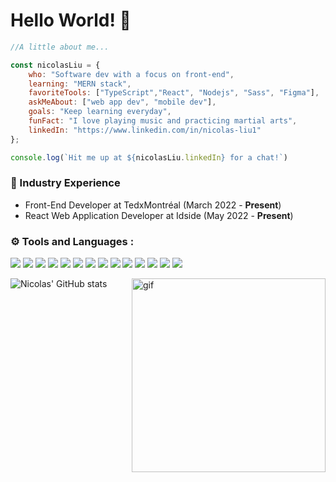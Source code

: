 # Hello World! 👋
<!--<img align="right" alt ="gif" src= "https://cdn.dribbble.com/users/1162077/screenshots/5403918/focus-animation.gif" width="300"/>-->

<!--![visitors](https://visitor-badge.laobi.icu/badge?page_id=nicolas-liu.nicolas-liu)-->


```javascript
//A little about me...

const nicolasLiu = {
    who: "Software dev with a focus on front-end",
    learning: "MERN stack",
    favoriteTools: ["TypeScript","React", "Nodejs", "Sass", "Figma"],
    askMeAbout: ["web app dev", "mobile dev"],
    goals: "Keep learning everyday",
    funFact: "I love playing music and practicing martial arts",
    linkedIn: "https://www.linkedin.com/in/nicolas-liu1"
};

console.log(`Hit me up at ${nicolasLiu.linkedIn} for a chat!`)
```

### 💼 Industry Experience
- Front-End Developer at TedxMontréal
    (March 2022 - <b>Present</b>)
- React Web Application Developer at Idside
    (May 2022 - <b>Present</b>)

### ⚙️ Tools and Languages :

![](https://img.shields.io/badge/Editor-VS_Code-informational?style=flat&logo=visual-studio-code&logoColor=white&color=124bb5)
![](https://img.shields.io/badge/Code-ReactJs-informational?style=flat&logo=react&logoColor=white&color=124bb5)
![](https://img.shields.io/badge/Code-ReactNative-informational?style=flat&logo=react&logoColor=white&color=124bb5)
![](https://img.shields.io/badge/Tools-Figma-informational?style=flat&logo=figmal&logoColor=white&color=124bb5)
![](https://img.shields.io/badge/Code-Sass-informational?style=flat&logo=Sass&logoColor=white&color=124bb5)
![](https://img.shields.io/badge/Code-Nodejs-informational?style=flat&logo=nodejs&logoColor=white&color=124bb5)
![](https://img.shields.io/badge/Code-JavaScript-informational?style=flat&logo=javascript&logoColor=white&color=124bb5)
![](https://img.shields.io/badge/Code-TypeScript-informational?style=flat&logo=typescript&logoColor=white&color=124bb5)
![](https://img.shields.io/badge/Tools-MaterialUI-informational?style=flat&logo=MaterialUI&logoColor=white&color=124bb5)
![](https://img.shields.io/badge/Tools-KendoUI-informational?style=flat&logo=KendoUI&logoColor=white&color=124bb5)
![](https://img.shields.io/badge/Code-Java-informational?style=flat&logo=java&logoColor=white&color=124bb5)
![](https://img.shields.io/badge/Code-Php-informational?style=flat&logo=php&logoColor=white&color=124bb5)
![](https://img.shields.io/badge/Tools-Git-informational?style=flat&logo=git&logoColor=white&color=124bb5)
![](https://img.shields.io/badge/Code-Docker-informational?style=flat&logo=docker&logoColor=white&color=124bb5)
<br>

<!--<img align="right" alt ="gif" src= "https://cdn.dribbble.com/users/1500250/screenshots/4305931/justjake_dribbble.gif" width="300"/>-->
<img align="right" alt ="gif" src= "https://mir-s3-cdn-cf.behance.net/project_modules/disp/7498b717965545.562c188adc4fb.gif" width="310"/>

                                                                                                
![Nicolas' GitHub stats](https://github-readme-stats.vercel.app/api?username=Nicolas-Liu&show_icons=true&theme=prussian)



 
